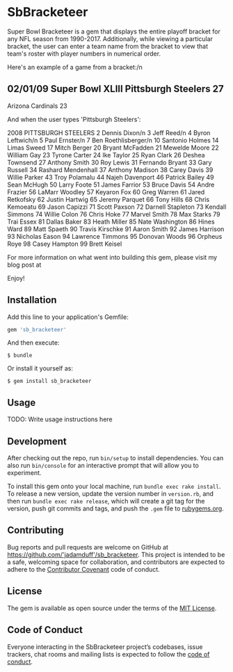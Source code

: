 # SbBracketeer

Super Bowl Bracketeer is a gem that displays the entire playoff bracket for any NFL season from 1990-2017.
Additionally, while viewing a particular bracket, the user can enter a team name from the bracket to view
that team's roster with player numbers in numerical order.

Here's an example of a game from a bracket:/n

02/01/09 Super Bowl XLIII
Pittsburgh Steelers 27
---------------
Arizona Cardinals 23

And when the user types 'Pittsburgh Steelers':

2008 PITTSBURGH STEELERS
2 Dennis Dixon/n
3 Jeff Reed/n
4 Byron Leftwich/n
5 Paul Ernster/n
7 Ben Roethlisberger/n
10 Santonio Holmes
14 Limas Sweed
17 Mitch Berger
20 Bryant McFadden
21 Mewelde Moore
22 William Gay
23 Tyrone Carter
24 Ike Taylor
25 Ryan Clark
26 Deshea Townsend
27 Anthony Smith
30 Roy Lewis
31 Fernando Bryant
33 Gary Russell
34 Rashard Mendenhall
37 Anthony Madison
38 Carey Davis
39 Willie Parker
43 Troy Polamalu
44 Najeh Davenport
46 Patrick Bailey
49 Sean McHugh
50 Larry Foote
51 James Farrior
53 Bruce Davis
54 Andre Frazier
56 LaMarr Woodley
57 Keyaron Fox
60 Greg Warren
61 Jared Retkofsky
62 Justin Hartwig
65 Jeremy Parquet
66 Tony Hills
68 Chris Kemoeatu
69 Jason Capizzi
71 Scott Paxson
72 Darnell Stapleton
73 Kendall Simmons
74 Willie Colon
76 Chris Hoke
77 Marvel Smith
78 Max Starks
79 Trai Essex
81 Dallas Baker
83 Heath Miller
85 Nate Washington
86 Hines Ward
89 Matt Spaeth
90 Travis Kirschke
91 Aaron Smith
92 James Harrison
93 Nicholas Eason
94 Lawrence Timmons
95 Donovan Woods
96 Orpheus Roye
98 Casey Hampton
99 Brett Keisel

For more information on what went into building this gem, please visit my blog post at

Enjoy!

## Installation

Add this line to your application's Gemfile:

```ruby
gem 'sb_bracketeer'
```

And then execute:

    $ bundle

Or install it yourself as:

    $ gem install sb_bracketeer

## Usage

TODO: Write usage instructions here

## Development

After checking out the repo, run `bin/setup` to install dependencies. You can also run `bin/console` for an interactive prompt that will allow you to experiment.

To install this gem onto your local machine, run `bundle exec rake install`. To release a new version, update the version number in `version.rb`, and then run `bundle exec rake release`, which will create a git tag for the version, push git commits and tags, and push the `.gem` file to [rubygems.org](https://rubygems.org).

## Contributing

Bug reports and pull requests are welcome on GitHub at https://github.com/'jadamduff'/sb_bracketeer. This project is intended to be a safe, welcoming space for collaboration, and contributors are expected to adhere to the [Contributor Covenant](http://contributor-covenant.org) code of conduct.

## License

The gem is available as open source under the terms of the [MIT License](https://opensource.org/licenses/MIT).

## Code of Conduct

Everyone interacting in the SbBracketeer project’s codebases, issue trackers, chat rooms and mailing lists is expected to follow the [code of conduct](https://github.com/'jadamduff'/sb_bracketeer/blob/master/CODE_OF_CONDUCT.md).
